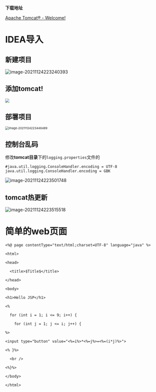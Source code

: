 **下载地址**

[Apache Tomcat® - Welcome!](https://tomcat.apache.org/)

# IDEA导入

## 新建项目

![image-20211124223240393](https://note-1259190304.cos.ap-chengdu.myqcloud.com/note/image-20211124223240393.png)

## 添加tomcat!

<img src="https://note-1259190304.cos.ap-chengdu.myqcloud.com/note/image-20211124223308753.png" style="zoom:80%;" />

## 部署项目

<img src="D:\xunleidownload\imgSave-master\imgSave-master\note\image-20211124223446489.png" alt="image-20211124223446489" style="zoom:67%;" />

## 控制台乱码

修改**tomcat目录**下的`logging.properties`文件的

```React
#java.util.logging.ConsoleHandler.encoding = UTF-8
java.util.logging.ConsoleHandler.encoding = GBK
```

![image-20211124223501748](https://note-1259190304.cos.ap-chengdu.myqcloud.com/note/image-20211124223501748.png)



## tomcat热更新

![image-20211124223515518](https://note-1259190304.cos.ap-chengdu.myqcloud.com/note/202111271738701.png)

# 简单的web页面

```React
<%@ page contentType="text/html;charset=UTF-8" language="java" %>

<html>

<head>

  <title>$Title$</title>

</head>

<body>

<h1>Hello JSP</h1>

<%

  for (int i = 1; i <= 9; i++) {

    for (int j = 1; j <= i; j++) {

%>

<input type="button" value="<%=i%>*<%=j%>=<%=(i*j)%>">

<% }%>

  <br />

<%}%>

</body>

</html>
```